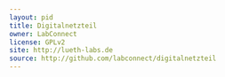 ```yaml
---
layout: pid
title: Digitalnetzteil
owner: LabConnect
license: GPLv2
site: http://lueth-labs.de
source: http://github.com/labconnect/digitalnetzteil
---
```

